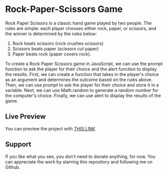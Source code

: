 # Rock-Paper-Scissors Game

Rock Paper Scissors is a classic hand game played by two people. The rules are simple: each player chooses either rock, paper, or scissors, and the winner is determined by the rules below:

1. Rock beats scissors (rock crushes scissors)
2. Scissors beats paper (scissors cut paper)
3. Paper beats rock (paper covers rock).

To create a Rock Paper Scissors game in JavaScript, we can use the prompt function to ask the player for their choice and the alert function to display the results. First, we can create a function that takes in the player's choice as an argument and determines the outcome based on the rules above. Then, we can use prompt to ask the player for their choice and store it in a variable. Next, we can use Math.random to generate a random number for the computer's choice. Finally, we can use alert to display the results of the game.


## Live Preview
You can preview the project with [THIS LINK](https://calebchris000.github.io/Rock-Paper-Scissors/)

## Support
If you like what you see, you don't need to donate anything, for now. You can appreciate the work by starring this repository and following me on Github.
